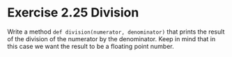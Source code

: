 # Exercise 2.25 Division

Write a method `def division(numerator, denominator)` that prints the result of the division of the numerator by the denominator. Keep in mind that in this case we want the result to be a floating point number.
